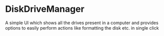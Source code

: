 DiskDriveManager
================
A simple UI which shows all the drives present in a computer and provides options to easily perform actions like formatting the disk etc. in single click
